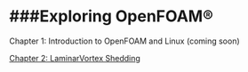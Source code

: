 ###Exploring OpenFOAM®
======================
Chapter 1: Introduction to OpenFOAM and Linux (coming soon)

[Chapter 2: LaminarVortex Shedding](http://www.comflics.de/2014/08/openfoam-tutorial-4-laminar-vortex.html)

